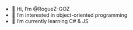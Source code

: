 - 👋 Hi, I’m @RogueZ-GOZ
- 👀 I’m interested in object-oriented programming
- 🌱 I’m currently learning C# & JS

<!---
RogueZ-GOZ/RogueZ-GOZ is a ✨ special ✨ repository because its `README.md` (this file) appears on your GitHub profile.
You can click the Preview link to take a look at your changes.
--->
